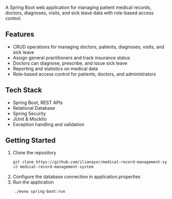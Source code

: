 A Spring Boot web application for managing patient medical records, doctors, diagnoses, visits, and sick leave data with role-based access control.

## Features

- CRUD operations for managing doctors, patients, diagnoses, visits, and sick leave  
- Assign general practitioners and track insurance status  
- Doctors can diagnose, prescribe, and issue sick leave  
- Reporting and statistics on medical data  
- Role-based access control for patients, doctors, and administrators  

## Tech Stack
- Spring Boot, REST APIs  
- Relational Database  
- Spring Security  
- JUnit & Mockito  
- Exception handling and validation

## Getting Started

1. Clone the repository  
   ```bash
   git clone https://github.com/ilianayor/medical-record-management-system.git
   cd medical-record-management-system

2. Configure the database connection in application.properties
3. Run the application
```bash
    ./mvnw spring-boot:run
